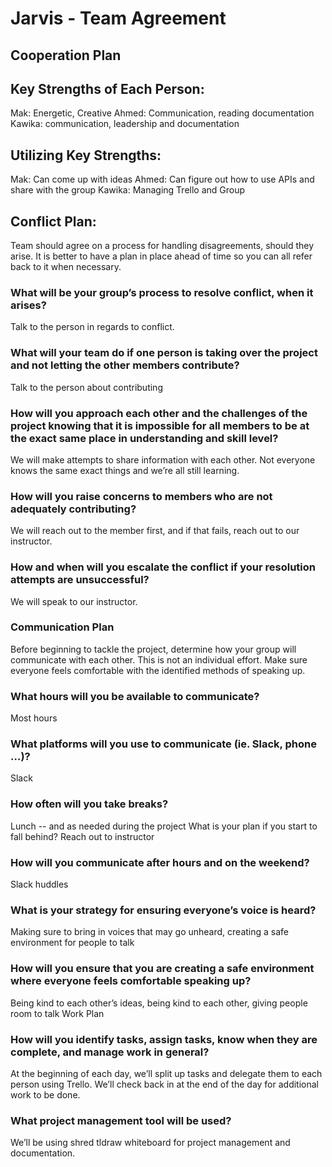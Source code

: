 # Jarvis - Team Agreement

## Cooperation Plan

## Key Strengths of Each Person:
Mak: Energetic, Creative
Ahmed: Communication, reading documentation
Kawika: communication, leadership and documentation

## Utilizing Key Strengths:
Mak: Can come up with ideas
Ahmed: Can figure out how to use APIs and share with the group
Kawika: Managing Trello and Group

## Conflict Plan:
Team should agree on a process for handling disagreements, should they arise. It is better to have a plan in place ahead of time so you can all refer back to it when necessary.

### What will be your group’s process to resolve conflict, when it arises?
Talk to the person in regards to conflict.
### What will your team do if one person is taking over the project and not letting the other members contribute?
Talk to the person about contributing
### How will you approach each other and the challenges of the project knowing that it is impossible for all members to be at the exact same place in understanding and skill level?
We will make attempts to share information with each other. Not everyone knows the same exact things and we’re all still learning.
### How will you raise concerns to members who are not adequately contributing?
We will reach out to the member first, and if that fails, reach out to our instructor.
### How and when will you escalate the conflict if your resolution attempts are unsuccessful?
We will speak to our instructor.

### Communication Plan
Before beginning to tackle the project, determine how your group will communicate with each other. This is not an individual effort. Make sure everyone feels comfortable with the identified methods of speaking up.

### What hours will you be available to communicate?
Most hours
### What platforms will you use to communicate (ie. Slack, phone …)?
Slack

### How often will you take breaks?
Lunch -- and as needed during the project
What is your plan if you start to fall behind?
Reach out to instructor
### How will you communicate after hours and on the weekend?
Slack huddles
### What is your strategy for ensuring everyone’s voice is heard?
Making sure to bring in voices that may go unheard, creating a safe environment for people to talk
### How will you ensure that you are creating a safe environment where everyone feels comfortable speaking up?
Being kind to each other’s ideas, being kind to each other, giving people room to talk
Work Plan
### How will you identify tasks, assign tasks, know when they are complete, and manage work in general?
At the beginning of each day, we’ll split up tasks and delegate them to each person using Trello. We’ll check back in at the end of the day for additional work to be done.
### What project management tool will be used?
We’ll be using shred tldraw whiteboard  for project management and documentation.
